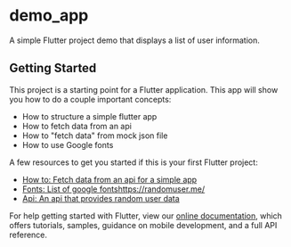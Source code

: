 # demo_app

A simple Flutter project demo that displays a list of user information.

## Getting Started

This project is a starting point for a Flutter application. 
This app will show you how to do a couple important concepts:
- How to structure a simple flutter app
- How to fetch data from an api
- How to "fetch data" from mock json file
- How to use Google fonts 

A few resources to get you started if this is your first Flutter project:

- [How to: Fetch data from an api for a simple app](https://docs.flutter.dev/cookbook/networking/fetch-data)
- [Fonts: List of google fonts](https://fonts.google.com/)https://randomuser.me/
- [Api: An api that provides random user data](https://randomuser.me/)

For help getting started with Flutter, view our
[online documentation](https://flutter.dev/docs), which offers tutorials,
samples, guidance on mobile development, and a full API reference.
